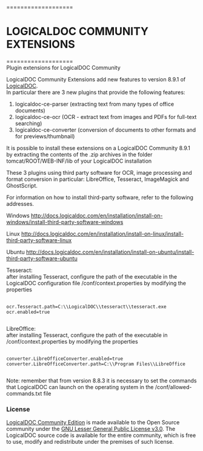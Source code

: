 ===================<br/>
# LOGICALDOC COMMUNITY EXTENSIONS
===================<br/>
Plugin extensions for LogicalDOC Community<br/>

LogicalDOC Community Extensions add new features to version 8.9.1 of [LogicalDOC](https://www.logicaldoc.com).<br/>
In particular there are 3 new plugins that provide the following features:

1) logicaldoc-ce-parser (extracting text from many types of office documents)
2) logicaldoc-ce-ocr (OCR - extract text from images and PDFs for full-text searching)
3) logicaldoc-ce-converter (conversion of documents to other formats and for previews/thumbnail)

It is possible to install these extensions on a LogicalDOC Community 8.9.1 by extracting the contents of the .zip archives in the folder
tomcat/ROOT/WEB-INF/lib of your LogicalDOC installation

These 3 plugins using third party software for OCR, image processing and format conversion in particular:
LibreOffice, Tesseract, ImageMagick and GhostScript.

For information on how to install third-party software, refer to the following addresses.

Windows
http://docs.logicaldoc.com/en/installation/install-on-windows/install-third-party-software-windows

Linux
http://docs.logicaldoc.com/en/installation/install-on-linux/install-third-party-software-linux

Ubuntu
http://docs.logicaldoc.com/en/installation/install-on-ubuntu/install-third-party-software-ubuntu


Tesseract:<br/>
after installing Tesseract, configure the path of the executable in the LogicalDOC configuration file /conf/context.properties by modifying the properties<br/>
<pre>
  <code>
ocr.Tesseract.path=C:\\LogicalDOC\\tesseract\\tesseract.exe
ocr.enabled=true
  </code>
</pre>  

LibreOffice: <br/>
after installing Tesseract, configure the path of the executable in /conf/context.properties by modifying the properties<br/>
<pre>
  <code>
converter.LibreOfficeConverter.enabled=true
converter.LibreOfficeConverter.path=C:\\Program Files\\LibreOffice
      </code>
</pre>  

Note: remember that from version 8.8.3 it is necessary to set the commands that LogicalDOC can launch on the operating system in the /conf/allowed-commands.txt file

### License
[LogicalDOC Community Edition](https://www.logicaldoc.com/download-logicaldoc-community) is made available to the Open Source community under the [GNU Lesser General Public License v3.0](https://www.gnu.org/licenses/lgpl-3.0.en.html).
The LogicalDOC source code is available for the entire community, which is free to use, modify and redistribute under the premises of such license.
